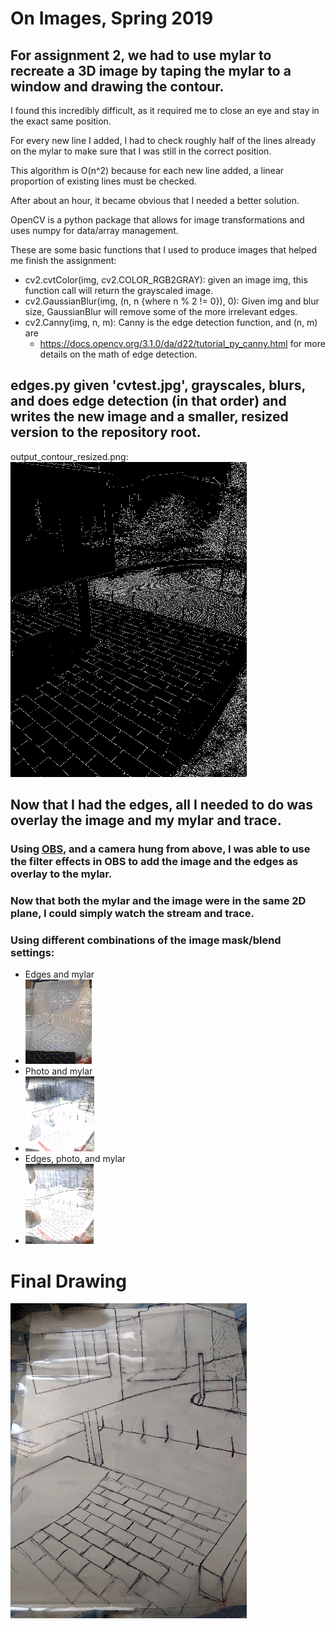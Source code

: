 # On Images, Spring 2019

## For assignment 2, we had to use mylar to recreate a 3D image by taping the mylar to a window and drawing the contour.

I found this incredibly difficult, as it required me to close an eye and stay in the exact same position.

For every new line I added, I had to check roughly half of the lines already on the mylar to make sure that I was still in the correct position.

This algorithm is O(n^2) because for each new line added, a linear proportion of existing lines must be checked.

After about an hour, it became obvious that I needed a better solution.

OpenCV is a python package that allows for image transformations and uses numpy for data/array management.

These are some basic functions that I used to produce images that helped me finish the assignment: 
  * cv2.cvtColor(img, cv2.COLOR_RGB2GRAY): given an image img, this function call will return the grayscaled image.
  * cv2.GaussianBlur(img, (n, n {where n % 2 != 0}), 0): Given img and blur size, GaussianBlur will remove some of the more irrelevant edges.
  * cv2.Canny(img, n, m): Canny is the edge detection function, and (n, m) are 
    * https://docs.opencv.org/3.1.0/da/d22/tutorial_py_canny.html for more details on the math of edge detection.
    
## edges.py given 'cvtest.jpg', grayscales, blurs, and does edge detection (in that order) and writes the new image and a smaller, resized version to the repository root. 

output_contour_resized.png:
![edges.py output](https://github.com/anandijain/vision/blob/master/images/output_contour_resized.png)


## Now that I had the edges, all I needed to do was overlay the image and my mylar and trace. 
 ### Using [OBS](https://obsproject.com/), and a camera hung from above, I was able to use the filter effects in OBS to add the image and the edges as overlay to the mylar. 
 ### Now that both the mylar and the image were in the same 2D plane, I could simply watch the stream and trace.
 
 ### Using different combinations of the image mask/blend settings:
  * Edges and mylar
   * ![Edges and mylar](https://github.com/anandijain/vision/blob/master/images/edges_mylar_resized.png)
  * Photo and mylar
   * ![Photo and mylar](https://github.com/anandijain/vision/blob/master/images/photo_mylar_resized.png)
  * Edges, photo, and mylar
   * ![Edges, photo, and mylar](https://github.com/anandijain/vision/blob/master/images/edges_photo_mylar_resized.png)

# Final Drawing

![Final Drawing](https://github.com/anandijain/vision/blob/master/images/final_drawing_resized.png)
